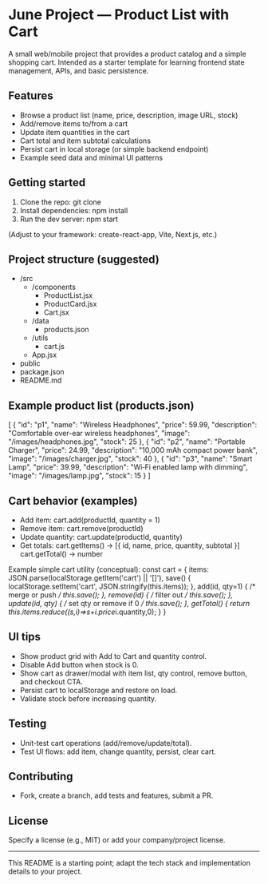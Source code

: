 # June Project — Product List with Cart

A small web/mobile project that provides a product catalog and a simple shopping cart. Intended as a starter template for learning frontend state management, APIs, and basic persistence.

## Features
- Browse a product list (name, price, description, image URL, stock)
- Add/remove items to/from a cart
- Update item quantities in the cart
- Cart total and item subtotal calculations
- Persist cart in local storage (or simple backend endpoint)
- Example seed data and minimal UI patterns

## Getting started

1. Clone the repo:
    git clone <repo-url>
2. Install dependencies:
    npm install
3. Run the dev server:
    npm start

(Adjust to your framework: create-react-app, Vite, Next.js, etc.)

## Project structure (suggested)
- /src
  - /components
     - ProductList.jsx
     - ProductCard.jsx
     - Cart.jsx
  - /data
     - products.json
  - /utils
     - cart.js
  - App.jsx
- public
- package.json
- README.md

## Example product list (products.json)
[
  {
     "id": "p1",
     "name": "Wireless Headphones",
     "price": 59.99,
     "description": "Comfortable over-ear wireless headphones",
     "image": "/images/headphones.jpg",
     "stock": 25
  },
  {
     "id": "p2",
     "name": "Portable Charger",
     "price": 24.99,
     "description": "10,000 mAh compact power bank",
     "image": "/images/charger.jpg",
     "stock": 40
  },
  {
     "id": "p3",
     "name": "Smart Lamp",
     "price": 39.99,
     "description": "Wi‑Fi enabled lamp with dimming",
     "image": "/images/lamp.jpg",
     "stock": 15
  }
]

## Cart behavior (examples)

- Add item:
  cart.add(productId, quantity = 1)
- Remove item:
  cart.remove(productId)
- Update quantity:
  cart.update(productId, quantity)
- Get totals:
  cart.getItems() -> [{ id, name, price, quantity, subtotal }]
  cart.getTotal() -> number

Example simple cart utility (conceptual):
const cart = {
  items: JSON.parse(localStorage.getItem('cart') || '[]'),
  save() { localStorage.setItem('cart', JSON.stringify(this.items)); },
  add(id, qty=1) { /* merge or push */ this.save(); },
  remove(id) { /* filter out */ this.save(); },
  update(id, qty) { /* set qty or remove if 0 */ this.save(); },
  getTotal() { return this.items.reduce((s,i)=>s+i.price*i.quantity,0); }
}

## UI tips
- Show product grid with Add to Cart and quantity control.
- Disable Add button when stock is 0.
- Show cart as drawer/modal with item list, qty control, remove button, and checkout CTA.
- Persist cart to localStorage and restore on load.
- Validate stock before increasing quantity.

## Testing
- Unit-test cart operations (add/remove/update/total).
- Test UI flows: add item, change quantity, persist, clear cart.

## Contributing
- Fork, create a branch, add tests and features, submit a PR.

## License
Specify a license (e.g., MIT) or add your company/project license.

---
This README is a starting point; adapt the tech stack and implementation details to your project.